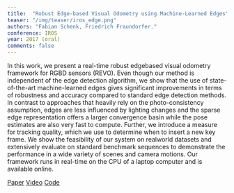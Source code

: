 ```yaml
---
title:  "Robust Edge-based Visual Odometry using Machine-Learned Edges"
teaser: "/img/teaser/iros_edge.png"
authors: "Fabian Schenk, Friedrich Fraundorfer."
conference: IROS
year: 2017 (oral)
comments: false
---
```


In this work, we present a real-time robust edgebased visual odometry framework for RGBD sensors (REVO). 
Even though our method is independent of the edge detection algorithm, we show that the use of state-of-the-art machine-learned edges gives significant improvements in terms of robustness
and accuracy compared to standard edge detection methods. 
In contrast to approaches that heavily rely on the photo-consistency assumption, edges are less influenced by lighting changes and the sparse edge representation offers a
larger convergence basin while the pose estimates are also very fast to compute. Further, we introduce a measure for tracking quality, which we use to determine when to insert a
new key frame. We show the feasibility of our system on realworld datasets and extensively evaluate on standard benchmark sequences to demonstrate the performance in a wide variety of
scenes and camera motions. Our framework runs in real-time on the CPU of a laptop computer and is available online.

[Paper](https://github.com/fabianschenk/REVO)
[Video](https://youtu.be/PUTV9vsdpbA)
[Code](https://github.com/fabianschenk/REVO)
